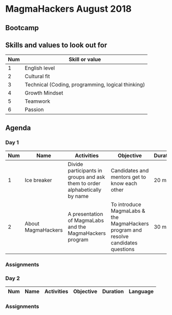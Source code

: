 # MagmaHackers August 2018

## Bootcamp

## Skills and values to look out for
Num     | Skill or value       
----    |---
1       | English level
2       | Cultural fit
3       | Technical (Coding, programming, logical thinking)
4       | Growth Mindset
5       | Teamwork
6       | Passion

## Agenda
### __Day 1__
Num     | Name          | Activities    | Objective | Duration  | Language
---     |---            |---            |---        |---        |---
1       | Ice breaker   | Divide participants in groups and ask them to order alphabetically by name    | Candidates and mentors get to know each other | 20 min | Spanish
2       | About MagmaHackers | A presentation of MagmaLabs and the MagmaHackers program | To introduce MagmaLabs & the MagmaHackers program and resolve candidates questions | 30 min | Spanish

### __Assignments__



### __Day 2__
Num     | Name          | Activities    | Objective | Duration  | Language
---     |---            |---            |---        |---        |---


### Assignments